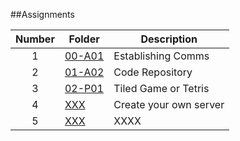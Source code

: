 ##Assignments

| Number | Folder                    | Description           |
| :----: | --------------------------| --------------------- |
|   1    | [00-A01](https://github.com/mabubakkarh/5443-2D-md/tree/main/Assignments/00-A01)                   | Establishing Comms           |
|   2    | [01-A02](https://github.com/mabubakkarh/5443-2D-md/tree/main/Assignments/01-A02)                   | Code Repository|
|   3    | [02-P01](https://github.com/mabubakkarh/5443-2D-md/tree/main/Assignments/02-P01)                   | Tiled Game or Tetris |
|   4    | [XXX](https://github.com/mabubakkarh/5143-OS-Md/tree/main/Assignments/04-P03)                   | Create your own server |
|   5    | [XXX](https://github.com/mabubakkarh/5143-OS-Md/tree/main/Assignments/05-P04)                   | XXXX |
